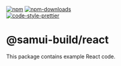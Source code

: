 [![npm][npm-image]][npm-url]
[![npm-downloads][npm-downloads-image]][npm-url]
<br />
[![code-style-prettier][code-style-prettier-image]][code-style-prettier-url]

[code-style-prettier-image]: https://img.shields.io/badge/code_style-prettier-ff69b4.svg?style=flat-square
[code-style-prettier-url]: https://github.com/prettier/prettier
[npm-downloads-image]: https://img.shields.io/npm/dm/@samui-build/react/latest.svg?style=flat
[npm-image]: https://img.shields.io/npm/v/@samui-build/react/latest.svg?style=flat
[npm-url]: https://www.npmjs.com/package/@samui-build/react/v/latest

# @samui-build/react

This package contains example React code.
